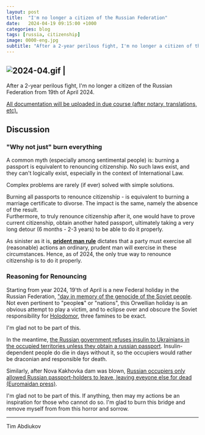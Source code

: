 ```yaml
---
layout: post
title:  "I'm no longer a citizen of the Russian Federation"
date:   2024-04-19 09:15:00 +1000
categories: blog
tags: [russia, citizenship]
image: 0000-eng.jpg
subtitle: "After a 2-year perilous fight, I'm no longer a citizen of the Russian Federation from 19th of April 2024."
---
```


![2024-04.gif](2024-04.gif) | 
----
 
After a 2-year perilous fight, I'm no longer a citizen of the Russian Federation from 19th of April 2024. 

<ins>All documentation will be uploaded in due course (after notary, translations, etc).</ins>

## Discussion

### "Why not just" burn everything

A common myth (especially among sentimental people) is: burning a passport is equivalent to renouncing citizenship. No such laws exist, and they can't logically exist, especially in the context of International Law. 

Complex problems are rarely (if ever) solved with simple solutions.

Burning all passports to renounce citizenship - is equivalent to burning a marriage certificate to divorse. The impact is the same, namely the absence of the result.  
Furthermore, to truly renounce citizenship after it, one would have to prove current citizenship, obtain another hated passport, ultimately taking a very long detour (6 months - 2-3 years) to be able to do it properly.

As sinister as it is, **[prident man rule](https://www.fdic.gov/regulations/examinations/trustmanual/appendix_c/appendix_c.html)** dictates that a party must exercise all (reasonable) actions an ordinary, prudent man will exercise in these circumstances. Hence, as of 2024, the only true way to renounce citizenship is to do it properly.


### Reasoning for Renouncing

Starting from year 2024, 19'th of April is a new Federal holiday in the Russian Federation, ["day in memory of the genocide of the Soviet people](https://www.prlib.ru/en/history/1875231). Not even pertinent to "people**s**" or "nations", this Orwellian holiday is an obvious attempt to play a victim, and to eclipse over and obscure the Soviet responsibility for [Holodomor](https://www.europarl.europa.eu/delegations/en/90-years-after-the-holodomor-recognising/product-details/20230123DPU35102), three famines to be exact.

I'm glad not to be part of this.

In the meantime, [the Russian government refuses insulin to Ukrainians in the occupied territories unless they obtain a russian passport](https://www.businessinsider.com/russia-withholds-meds-ukrainians-who-refuse-russian-passport-2023-7). Insulin-dependent people do die in days without it, so the occupiers would rather be draconian and responsible for death.

Similarly, after Nova Kakhovka dam was blown, [Russian occupiers only allowed Russian passport-holders to leave, leaving eveyone else for dead (Euromaidan press)](https://euromaidanpress.com/2023/06/11/simply-genocide-hundreds-of-ukrainians-drown-as-russia-prevents-evacuation-seals-off-flooded-towns/).

I'm glad not to be part of this. If anything, then may my actions be an inspiration for those who cannot do so. I'm glad to burn this bridge and remove myself from from this horror and sorrow.

----------------------
Tim Abdiukov
